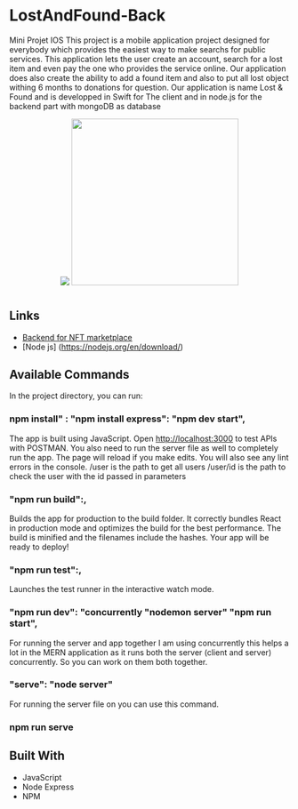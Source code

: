 # LostAndFound-Back
Mini Projet IOS
This project is a mobile application project designed for everybody which provides the easiest way to make searchs for public services.
This application lets the user create an account, search for a lost item and even pay the one who provides the service online. Our application does also create the ability to add a found item and also to put all lost object withing 6 months to donations for question.
Our application is name Lost & Found and is developped in Swift for The client and in node.js for the backend part with mongoDB as database  



<p align="center">
<img src="https://upload.wikimedia.org/wikipedia/commons/thumb/d/d9/Node.js_logo.svg/320px-Node.js_logo.svg.png">
<img src= "https://cdn.icon-icons.com/icons2/2415/PNG/512/mongodb_original_wordmark_logo_icon_146425.png" width="300" height="300">
</p>

<h1 align="center"><project-name></h1>

<p align="center"><project-description></p>

## Links

- [Backend for NFT marketplace](https://github.com/mohamedmmc/LostAndFound-Back)
- [Node js] (https://nodejs.org/en/download/)

## Available Commands

In the project directory, you can run:

### npm install" : "npm install express": "npm dev start",

The app is built using JavaScript. Open [http://localhost:3000](http://localhost:3000) to test APIs with POSTMAN. You also need to run the server file as well to completely run the app. The page will reload if you make edits.
You will also see any lint errors in the console.
/user is the path to get all users
/user/id is the path to check the user with the id passed in parameters 
### "npm run build":,

Builds the app for production to the build folder. It correctly bundles React in production mode and optimizes the build for the best performance. The build is minified and the filenames include the hashes. Your app will be ready to deploy!

### "npm run test":,

Launches the test runner in the interactive watch mode.

### "npm run dev": "concurrently "nodemon server" "npm run start",

For running the server and app together I am using concurrently this helps a lot in the MERN application as it runs both the server (client and server) concurrently. So you can work on them both together.

### "serve": "node server"

For running the server file on you can use this command.

### npm run serve

## Built With

- JavaScript
- Node Express
- NPM
